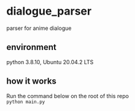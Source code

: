 # dialogue_parser
parser for anime dialogue

## environment
python 3.8.10, Ubuntu 20.04.2 LTS

## how it works
Run the command below on the root of this repo  
```python main.py```

